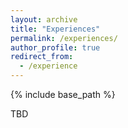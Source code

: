 ```yaml
---
layout: archive
title: "Experiences"
permalink: /experiences/
author_profile: true
redirect_from:
  - /experience
---
```


{% include base_path %}

TBD
